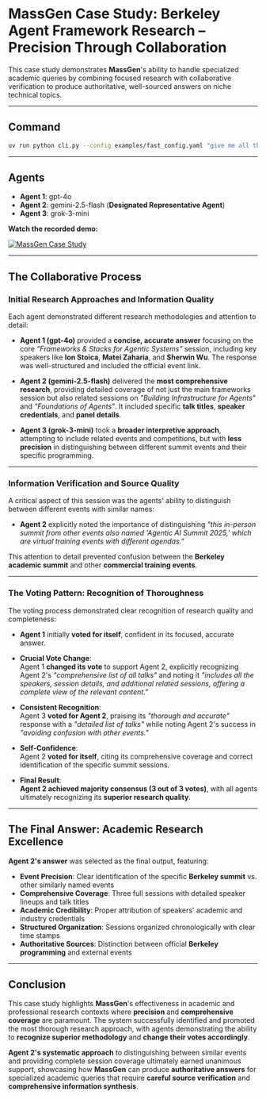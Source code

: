 # MassGen Case Study: Berkeley Agent Framework Research – Precision Through Collaboration

This case study demonstrates **MassGen**'s ability to handle specialized academic queries by combining focused research with collaborative verification to produce authoritative, well-sourced answers on niche technical topics.

---

## Command

```bash
uv run python cli.py --config examples/fast_config.yaml "give me all the talks on agent frameworks at Berkeley Agentic AI Summit 2025"
```

---

## Agents

- **Agent 1**: gpt-4o  
- **Agent 2**: gemini-2.5-flash (**Designated Representative Agent**)  
- **Agent 3**: grok-3-mini

**Watch the recorded demo:**

[![MassGen Case Study](https://img.youtube.com/vi/rH6_feyIhxE/0.jpg)](https://www.youtube.com/watch?v=rH6_feyIhxE)

---

## The Collaborative Process

### Initial Research Approaches and Information Quality

Each agent demonstrated different research methodologies and attention to detail:

- **Agent 1 (gpt-4o)** provided a **concise, accurate answer** focusing on the core _"Frameworks & Stacks for Agentic Systems"_ session, including key speakers like **Ion Stoica**, **Matei Zaharia**, and **Sherwin Wu**. The response was well-structured and included the official event link.

- **Agent 2 (gemini-2.5-flash)** delivered the **most comprehensive research**, providing detailed coverage of not just the main frameworks session but also related sessions on _"Building Infrastructure for Agents"_ and _"Foundations of Agents"_. It included specific **talk titles**, **speaker credentials**, and **panel details**.

- **Agent 3 (grok-3-mini)** took a **broader interpretive approach**, attempting to include related events and competitions, but with **less precision** in distinguishing between different summit events and their specific programming.

---

### Information Verification and Source Quality

A critical aspect of this session was the agents' ability to distinguish between different events with similar names:

- **Agent 2** explicitly noted the importance of distinguishing _"this in-person summit from other events also named 'Agentic AI Summit 2025,' which are virtual training events with different agendas."_  

This attention to detail prevented confusion between the **Berkeley academic summit** and other **commercial training events**.

---

### The Voting Pattern: Recognition of Thoroughness

The voting process demonstrated clear recognition of research quality and completeness:

- **Agent 1** initially **voted for itself**, confident in its focused, accurate answer.

- **Crucial Vote Change**:  
  Agent 1 **changed its vote** to support Agent 2, explicitly recognizing Agent 2's _"comprehensive list of all talks"_ and noting it _"includes all the speakers, session details, and additional related sessions, offering a complete view of the relevant content."_  

- **Consistent Recognition**:  
  Agent 3 **voted for Agent 2**, praising its _"thorough and accurate"_ response with a _"detailed list of talks"_ while noting Agent 2's success in _"avoiding confusion with other events."_  

- **Self-Confidence**:  
  Agent 2 **voted for itself**, citing its comprehensive coverage and correct identification of the specific summit sessions.

- **Final Result**:  
  **Agent 2 achieved majority consensus (3 out of 3 votes)**, with all agents ultimately recognizing its **superior research quality**.

---

## The Final Answer: Academic Research Excellence

**Agent 2's answer** was selected as the final output, featuring:

- **Event Precision**: Clear identification of the specific **Berkeley summit** vs. other similarly named events  
- **Comprehensive Coverage**: Three full sessions with detailed speaker lineups and talk titles  
- **Academic Credibility**: Proper attribution of speakers' academic and industry credentials  
- **Structured Organization**: Sessions organized chronologically with clear time stamps  
- **Authoritative Sources**: Distinction between official **Berkeley programming** and external events

---

## Conclusion

This case study highlights **MassGen**'s effectiveness in academic and professional research contexts where **precision** and **comprehensive coverage** are paramount. The system successfully identified and promoted the most thorough research approach, with agents demonstrating the ability to **recognize superior methodology** and **change their votes accordingly**.

**Agent 2's systematic approach** to distinguishing between similar events and providing complete session coverage ultimately earned unanimous support, showcasing how **MassGen** can produce **authoritative answers** for specialized academic queries that require **careful source verification** and **comprehensive information synthesis**.
